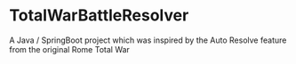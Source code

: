 # TotalWarBattleResolver
A Java / SpringBoot project which was inspired by the Auto Resolve feature from the original Rome Total War
